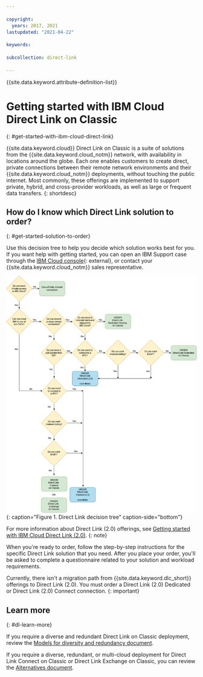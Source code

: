 ```yaml
---

copyright:
  years: 2017, 2021
lastupdated: "2021-04-22"

keywords: 

subcollection: direct-link

---
```


{{site.data.keyword.attribute-definition-list}}

# Getting started with IBM Cloud Direct Link on Classic
{: #get-started-with-ibm-cloud-direct-link}

{{site.data.keyword.cloud}} Direct Link on Classic is a suite of solutions from the {{site.data.keyword.cloud_notm}} network, with availability in locations around the globe. Each one enables customers to create direct, private connections between their remote network environments and their {{site.data.keyword.cloud_notm}} deployments, without touching the public internet. Most commonly, these offerings are implemented to support private, hybrid, and cross-provider workloads, as well as large or frequent data transfers.
{: shortdesc}

## How do I know which Direct Link solution to order?
{: #get-started-solution-to-order}

Use this decision tree to help you decide which solution works best for you. If you want help with getting started, you can open an IBM Support case through the [IBM Cloud console](/unifiedsupport/cases/add){: external}, or contact your {{site.data.keyword.cloud_notm}} sales representative.

![direct-link-decision-tree](/images/flow.png){: caption="Figure 1. Direct Link decision tree" caption-side="bottom"}

For more information about Direct Link (2.0) offerings, see [Getting started with IBM Cloud Direct Link (2.0)](/docs/dl?topic=dl-get-started-with-ibm-cloud-dl).
{: note}

When you're ready to order, follow the step-by-step instructions for the specific Direct Link solution that you need. After you place your order, you'll be asked to complete a questionnaire related to your solution and workload requirements.  

   Currently, there isn't a migration path from {{site.data.keyword.dlc_short}} offerings to Direct Link (2.0). You must order a Direct Link (2.0) Dedicated or Direct Link (2.0) Connect connection.
   {: important}

## Learn more
{: #dl-learn-more}

If you require a diverse and redundant Direct Link on Classic deployment, review the [Models for diversity and redundancy document](/docs/direct-link?topic=direct-link-models-for-diversity-and-redundancy-in-direct-link).

If you require a diverse, redundant, or multi-cloud deployment for Direct Link Connect on Classic or Direct Link Exchange on Classic, you can review the [Alternatives document](/docs/direct-link?topic=direct-link-alternatives-for-your-ibm-cloud-direct-link-deployment).
